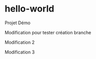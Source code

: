 # hello-world
Projet Démo

Modification pour tester création branche

Modification 2

Modification 3